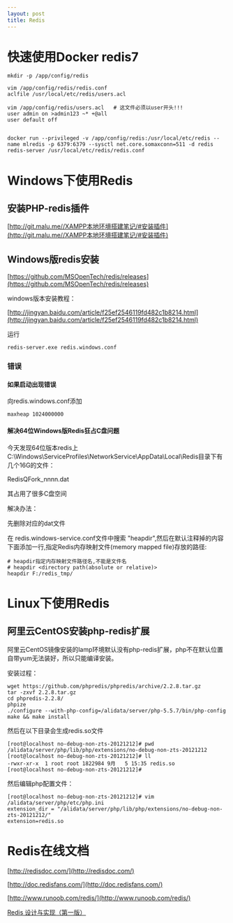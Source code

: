 ```yaml
---
layout: post
title: Redis
---
```


# 快速使用Docker redis7

    mkdir -p /app/config/redis

    vim /app/config/redis/redis.conf
    aclfile /usr/local/etc/redis/users.acl

    vim /app/config/redis/users.acl   # 这文件必须以user开头!!!
    user admin on >admin123 ~* +@all
    user default off


    docker run --privileged -v /app/config/redis:/usr/local/etc/redis --name mlredis -p 6379:6379 --sysctl net.core.somaxconn=511 -d redis redis-server /usr/local/etc/redis/redis.conf



# Windows下使用Redis

## 安装PHP-redis插件

[http://git.malu.me//XAMPP本地环境搭建笔记/#安装插件](http://git.malu.me//XAMPP本地环境搭建笔记/#安装插件)


## Windows版redis安装 ##
[https://github.com/MSOpenTech/redis/releases](https://github.com/MSOpenTech/redis/releases)

windows版本安装教程：

[http://jingyan.baidu.com/article/f25ef2546119fd482c1b8214.html](http://jingyan.baidu.com/article/f25ef2546119fd482c1b8214.html)

运行

    redis-server.exe redis.windows.conf

### 错误

#### 如果启动出现错误

向redis.windows.conf添加

    maxheap 1024000000

#### 解决64位Windows版Redis狂占C盘问题

今天发现64位版本redis上 C:\Windows\ServiceProfiles\NetworkService\AppData\Local\Redis目录下有几个16G的文件：

RedisQFork_nnnn.dat

其占用了很多C盘空间

解决办法：

先删除对应的dat文件

在 redis.windows-service.conf文件中搜索 "heapdir",然后在默认注释掉的内容下面添加一行,指定Redis内存映射文件(memory mapped file)存放的路径: 

	# heapdir指定内存映射文件路径名,不能是文件名
	# heapdir <directory path(absolute or relative)>
	heapdir F:/redis_tmp/

# Linux下使用Redis

## 阿里云CentOS安装php-redis扩展

阿里云CentOS镜像安装的lamp环境默认没有php-redis扩展，php不在默认位置自带yum无法装好，所以只能编译安装。

安装过程：

	wget https://github.com/phpredis/phpredis/archive/2.2.8.tar.gz
	tar -zxvf 2.2.8.tar.gz 
	cd phpredis-2.2.8/
	phpize 
	./configure --with-php-config=/alidata/server/php-5.5.7/bin/php-config
	make && make install

然后在以下目录会生成redis.so文件

	[root@localhost no-debug-non-zts-20121212]# pwd
	/alidata/server/php/lib/php/extensions/no-debug-non-zts-20121212
	[root@localhost no-debug-non-zts-20121212]# ll
	-rwxr-xr-x  1 root root 1822984 9月   5 15:35 redis.so
	[root@localhost no-debug-non-zts-20121212]# 

然后编辑php配置文件：

	[root@localhost no-debug-non-zts-20121212]# vim /alidata/server/php/etc/php.ini
	extension_dir = "/alidata/server/php/lib/php/extensions/no-debug-non-zts-20121212/"
	extension=redis.so

# Redis在线文档

[http://redisdoc.com/](http://redisdoc.com/)

[http://doc.redisfans.com/](http://doc.redisfans.com/)

[http://www.runoob.com/redis/](http://www.runoob.com/redis/)

[Redis 设计与实现（第一版）](http://redisbook.readthedocs.org/en/latest/index.html)
